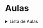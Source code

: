 # Aulas

<details>
  <summary>Lista de Aulas</summary><p>
  <ol>
    <li>
        <a href="https://github.com/CakeERP/cakeerp-talent-program-2022/tree/master/code/day_1">Aula 1 - 15-08-2022</a>
        <ul>
            <!-- <li>______</li> -->
        </ul>
    </li>
    <li>
        <a href="https://github.com/CakeERP/cakeerp-talent-program-2022/tree/master/code/day_2">Aula 2 - 16-08-2022</a>
        <ul>
            <!-- <li>______</li> -->
        </ul>
    </li>
    <li>
        <a href="https://github.com/CakeERP/cakeerp-talent-program-2022/tree/master/code/day_2">Aula 3 - 17-08-2022</a>
        <ul>
            <!-- <li>______</li> -->
        </ul>
    </li>
    <li>
        <a href="https://github.com/CakeERP/cakeerp-talent-program-2022/tree/master/code/day_3">Aula 4 - 18-08-2022</a>
        <ul>
            <!-- <li>______</li> -->
        </ul>
    </li>
    <li>
        <a href="https://github.com/CakeERP/cakeerp-talent-program-2022/tree/master/code/day_5">Aula 5 - 19-08-2022</a>
        <ul>
            <!-- <li>______</li> -->
        </ul>
    </li>
 
 </details>
